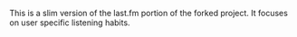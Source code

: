 This is a slim version of the last.fm portion of the forked project. It focuses on user specific listening habits.

